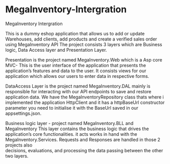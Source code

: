 # MegaInventory-Intergration
MegaInventory Intergration

This is a dummy eshop application that allows us to add or update Warehouses, add clients, add products and create a verified sales order using MegaInventory API 
The project consists 3 layers which are Business logic, Data Access layer and Presentation Layer.

Presentation is the project named MegaInventory.Web which is a Asp core MVC- 
This is the user interface of the application that presents the application’s features and data to the user.
It consists views for our application which allows our users to enter data in respective forms.

DataAccess Layer  is the project named MegaInventory.DAL mainly is responsible for interacting with
our API endpoints to save and restore application data. We have the  MegaInventoryRepository class  thats where i implemented the application HttpClient 
and it has a httpBaseUrl constructor parameter you need to initialise it with the BaseUrl saved in our appsettings.json.

Business logic layer - project named MegaInventory.BLL  and MegaInventory This layer contains the business logic that drives the application’s core functionalities. 
it acts works in hand with the  MegaInventory.Services. Requests and Responses are handled in those 2 projects also  
 decisions, evaluations, and processing the data passing between the other two layers.
